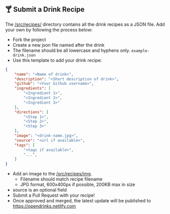## 🍸 Submit a Drink Recipe
The [/src/recipes/](/src/recipes/) directory contains all the drink recipes as a JSON file. Add your own by following the process below:

* Fork the project
* Create a new json file named after the drink
* The filename should be all lowercase and hyphens only. `example-drink.json`
* Use this template to add your drink recipe:

```json
{
    "name": "<Name of drink>",
    "description": "<Short description of drink>",
    "github": "<Your Github username>",
    "ingredients": [
        "<Ingredient 1>",
        "<Ingredient 2>",
        "<Ingredient 3>"
    ],
    "directions": [
        "<Step 1>",
        "<Step 2>",
        "<Step 3>"
    ],
    "image": "<drink-name.jpg>",
    "source": "<url if available>",
    "tags": [
        "<tags if available>",
        "...",
    ]
}
```

* Add an image to the [/src/recipes/img](/src/recipes/img/).
  * Filename should match recipe filename
  * JPG format, 600x400px if possible, 200KB max in size
* source is an optional field
* Submit a Pull Request with your recipe!
* Once approved and merged, the latest update will be published to https://opendrinks.netlify.com

